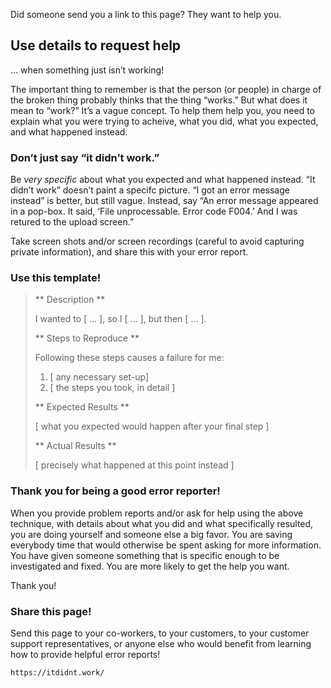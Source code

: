 Did someone send you a link to this page? They want to help you.

## Use details to request help

... when something just isn’t working!

The important thing to remember is that the person (or people) in charge of the broken thing probably thinks that the thing “works.” But what does it mean to “work?” It’s a vague concept. To help them help you, you need to explain what you were trying to acheive, what you did, what you expected, and what happened instead.

### Don’t just say “it didn’t work.”

Be _very specific_ about what you expected and what happened instead. “It didn’t work” doesn’t paint a specifc picture. “I got an error message instead” is better, but still vague. Instead, say “An error message appeared in a pop-box. It said, ‘File unprocessable. Error code F004.’ And I was retured to the upload screen.”

Take screen shots and/or screen recordings (careful to avoid capturing private information), and share this with your error report.

### Use this template!

> ** Description **
>
> I wanted to [ ...  ], so I [ ... ], but then [ ... ].
>
> ** Steps to Reproduce **
>
> Following these steps causes a failure for me:
>
> 1. [ any necessary set-up]
> 2. [ the steps you took, in detail ]
>
> ** Expected Results **
>
> [ what you expected would happen after your final step ]
>
> ** Actual Results **
>
> [ precisely what happened at this point instead ]

### Thank you for being a good error reporter!

When you provide problem reports and/or ask for help using the above technique, with details about what you did and what specifically resulted, you are doing yourself and someone else a big favor. You are saving everybody time that would otherwise be spent asking for more information. You have given someone something that is specific enough to be investigated and fixed. You are more likely to get the help you want.

Thank you!

### Share this page!

Send this page to your co-workers, to your customers, to your customer support representatives, or anyone else who would benefit from learning how to provide helpful error reports!

`https://itdidnt.work/`
